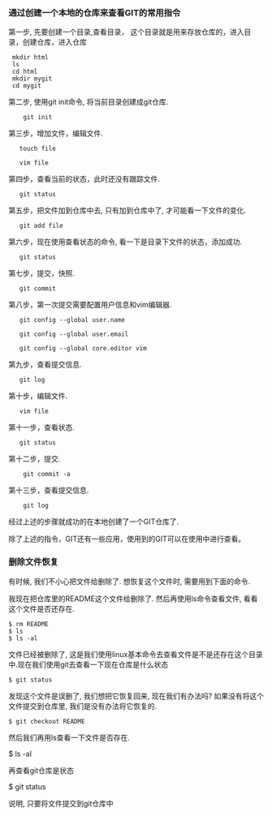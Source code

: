
### 通过创建一个本地的仓库来查看GIT的常用指令

第一步, 先要创建一个目录,查看目录， 这个目录就是用来存放仓库的，进入目录，创建仓库，进入仓库

     mkdir html
     ls
     cd html
     mkdir mygit
     cd mygit
 
第二步, 使用git init命令, 将当前目录创建成git仓库.

        git init
  
第三步，增加文件，编辑文件.

       touch file

       vim file
  
第四步，查看当前的状态，此时还没有跟踪文件.

       git status
  
第五步，把文件加到仓库中去, 只有加到仓库中了, 才可能看一下文件的变化.

       git add file
  
第六步，现在使用查看状态的命令, 看一下是目录下文件的状态，添加成功.

       git status
  
第七步，提交，快照.

       git commit
  
第八步，第一次提交需要配置用户信息和vim编辑器.

       git config --global user.name

       git config --global user.email

       git config --global core.editor vim
  
第九步，查看提交信息.

       git log

第十步，编辑文件.

       vim file
  
第十一步，查看状态.

       git status
  
第十二步，提交.

        git commit -a
   
第十三步，查看提交信息.

        git log

经过上述的步骤就成功的在本地创建了一个GIT仓库了.

除了上述的指令，GIT还有一些应用，使用到的GIT可以在使用中进行查看。


### 删除文件恢复

有时候, 我们不小心把文件给删除了. 想恢复这个文件时, 需要用到下面的命令.

我现在把仓库里的README这个文件给删除了. 然后再使用ls命令查看文件, 看看这个文件是否还存在.

    $ rm README
    $ ls
    $ ls -al

文件已经被删除了, 这是我们使用linux基本命令去查看文件是不是还存在这个目录中.现在我们使用git去查看一下现在仓库是什么状态

    $ git status

发现这个文件是误删了, 我们想把它恢复回来, 现在我们有办法吗? 如果没有将这个文件提交到仓库里, 我们是没有办法将它恢复的.

    $ git checkout README

然后我们再用ls查看一下文件是否存在.

$ ls -al

再查看git仓库是状态

$ git status

说明, 只要将文件提交到git仓库中

